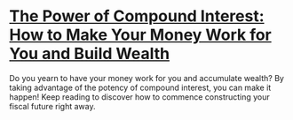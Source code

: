 
# [The Power of Compound Interest: How to Make Your Money Work for You and Build Wealth](https://www.mindhaste.com/t/building-wealth/the-power-of-compound-interest-how-to-make-your-money-work-for-you-and-build-wealth-402)

Do you yearn to have your money work for you and accumulate wealth? By taking advantage of the potency of compound interest, you can make it happen! Keep reading to discover how to commence constructing your fiscal future right away.
    